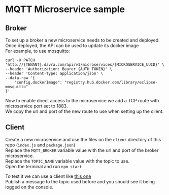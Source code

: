 # MQTT Microservice sample

## Broker

To set up a broker a new microservice needs to be created and deployed.  
Once deployed, the API can be used to update its docker image  
For example, to use mosquitto:

```
curl -X PATCH 'http://{TENANT}.davra.com/api/v1/microservices/{MICROSERVICE_UUID}' \
--header 'Authorization: Bearer {AUTH_TOKEN}' \
--header 'Content-Type: application/json' \
--data-raw '{
    "config.dockerImage": "registry.hub.docker.com/library/eclipse-mosquitto"
}'
```

Now to enable direct access to the microservice we add a TCP route with microservice port set to 1883.  
We copy the url and port of the new route to use when setting up the client.

## Client

Create a new microservice and use the files on the `client` directory of this repo (`index.js` and `package.json`)  
Replace the `MQTT_BROKER` variable value with the url and port of the broker microservice.  
Replace the `TOPIC_NAME` variable value with the topic to use.  
Open the terminal and run `npm start`  

To test it we can use a client like [this one](http://mqtt-explorer.com/)  
Publish a message to the topic used before and you should see it being logged on the console.
